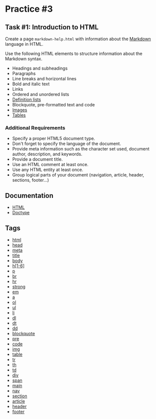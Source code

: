 Practice #3
===========

## Task #1: Introduction to HTML

Create a page `markdown-help.html` with information about the [Markdown](https://daringfireball.net/projects/markdown/) language in HTML.

Use the following HTML elements to structure information about the Markdown syntax.

* Headings and subheadings
* Paragraphs
* Line breaks and horizontal lines
* Bold and italic text
* Links
* Ordered and unordered lists
* [Definition lists](http://kramdown.gettalong.org/syntax.html#definition-lists)
* Blockquote, pre-formatted text and code
* [Images](https://github.com/dcurtis/markdown-mark)
* [Tables](http://kramdown.gettalong.org/syntax.html#tables)

### Additional Requirements

* Specify a proper HTML5 document type.
* Don't forget to specify the language of the document.
* Provide meta information such as the character set used, document author, description, and keywords.
* Provide a document title.
* Use an HTML comment at least once.
* Use any HTML entity at least once.
* Group logical parts of your document (navigation, article, header, sections, footer...)

## Documentation

* [HTML](https://developer.mozilla.org/en-US/docs/Glossary/HTML)
* [Doctype](https://developer.mozilla.org/en-US/docs/Glossary/Doctype)

## Tags

* [html](https://developer.mozilla.org/en-US/docs/Web/HTML/Element/html)
* [head](https://developer.mozilla.org/en-US/docs/Web/HTML/Element/head)
* [meta](https://developer.mozilla.org/en-US/docs/Web/HTML/Element/meta)
* [title](https://developer.mozilla.org/en-US/docs/Web/HTML/Element/title)
* [body](https://developer.mozilla.org/en-US/docs/Web/HTML/Element/body)
* [h\[1-6\]](https://developer.mozilla.org/en-US/docs/Web/HTML/Element/Heading_Elements)
* [p](https://developer.mozilla.org/en-US/docs/Web/HTML/Element/p)
* [br](https://developer.mozilla.org/en-US/docs/Web/HTML/Element/br)
* [hr](https://developer.mozilla.org/en-US/docs/Web/HTML/Element/hr)
* [strong](https://developer.mozilla.org/en-US/docs/Web/HTML/Element/strong)
* [em](https://developer.mozilla.org/en-US/docs/Web/HTML/Element/em)
* [a](https://developer.mozilla.org/en-US/docs/Web/HTML/Element/a)
* [ol](https://developer.mozilla.org/en-US/docs/Web/HTML/Element/ol)
* [ul](https://developer.mozilla.org/en-US/docs/Web/HTML/Element/ul)
* [li](https://developer.mozilla.org/en-US/docs/Web/HTML/Element/li)
* [dl](https://developer.mozilla.org/en-US/docs/Web/HTML/Element/dl)
* [dt](https://developer.mozilla.org/en-US/docs/Web/HTML/Element/dt)
* [dd](https://developer.mozilla.org/en-US/docs/Web/HTML/Element/dd)
* [blockquote](https://developer.mozilla.org/en-US/docs/Web/HTML/Element/blockquote)
* [pre](https://developer.mozilla.org/en-US/docs/Web/HTML/Element/pre)
* [code](https://developer.mozilla.org/en-US/docs/Web/HTML/Element/code)
* [img](https://developer.mozilla.org/en-US/docs/Web/HTML/Element/img)
* [table](https://developer.mozilla.org/en-US/docs/Web/HTML/Element/table)
* [tr](https://developer.mozilla.org/en-US/docs/Web/HTML/Element/tr)
* [th](https://developer.mozilla.org/en-US/docs/Web/HTML/Element/th)
* [td](https://developer.mozilla.org/en-US/docs/Web/HTML/Element/td)
* [div](https://developer.mozilla.org/en-US/docs/Web/HTML/Element/div)
* [span](https://developer.mozilla.org/en-US/docs/Web/HTML/Element/span)
* [main](https://developer.mozilla.org/en-US/docs/Web/HTML/Element/main)
* [nav](https://developer.mozilla.org/en-US/docs/Web/HTML/Element/nav)
* [section](https://developer.mozilla.org/en-US/docs/Web/HTML/Element/section)
* [article](https://developer.mozilla.org/en-US/docs/Web/HTML/Element/article)
* [header](https://developer.mozilla.org/en-US/docs/Web/HTML/Element/header)
* [footer](https://developer.mozilla.org/en-US/docs/Web/HTML/Element/footer)
